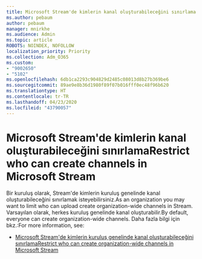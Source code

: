 ```yaml
---
title: Microsoft Stream'de kimlerin kanal oluşturabileceğini sınırlama
ms.author: pebaum
author: pebaum
manager: mnirkhe
ms.audience: Admin
ms.topic: article
ROBOTS: NOINDEX, NOFOLLOW
localization_priority: Priority
ms.collection: Adm_O365
ms.custom:
- "9002650"
- "5102"
ms.openlocfilehash: 6db1ca2293c904829d2485c08013d8b27b369be6
ms.sourcegitcommit: 89ae9e8b36d1980f89f07b016fff0ec48f96b620
ms.translationtype: HT
ms.contentlocale: tr-TR
ms.lasthandoff: 04/23/2020
ms.locfileid: "43790057"
---
```

# <a name="restrict-who-can-create-channels-in-microsoft-stream"></a><span data-ttu-id="4b8b6-102">Microsoft Stream'de kimlerin kanal oluşturabileceğini sınırlama</span><span class="sxs-lookup"><span data-stu-id="4b8b6-102">Restrict who can create channels in Microsoft Stream</span></span>

<span data-ttu-id="4b8b6-103">Bir kuruluş olarak, Stream'de kimlerin kuruluş genelinde kanal oluşturabileceğini sınırlamak isteyebilirsiniz.</span><span class="sxs-lookup"><span data-stu-id="4b8b6-103">As an organization you may want to limit who can upload create organization-wide channels in Stream.</span></span> <span data-ttu-id="4b8b6-104">Varsayılan olarak, herkes kuruluş genelinde kanal oluşturabilir.</span><span class="sxs-lookup"><span data-stu-id="4b8b6-104">By default, everyone can create organization-wide channels.</span></span> <span data-ttu-id="4b8b6-105">Daha fazla bilgi için bkz.:</span><span class="sxs-lookup"><span data-stu-id="4b8b6-105">For more information, see:</span></span>

- [<span data-ttu-id="4b8b6-106">Microsoft Stream'de kimlerin kuruluş genelinde kanal oluşturabileceğini sınırlama</span><span class="sxs-lookup"><span data-stu-id="4b8b6-106">Restrict who can create organization-wide channels in Microsoft Stream</span></span>](https://docs.microsoft.com/stream/restrict-companywide-channels)
